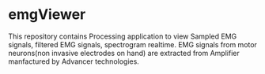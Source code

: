 # emgViewer
This repository contains Processing application to view Sampled EMG signals, filtered EMG signals, spectrogram realtime. EMG signals from motor neurons(non invasive electrodes on hand) are extracted from Amplifier manfactured by Advancer technologies. 
